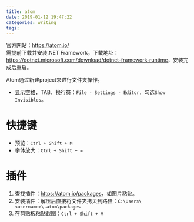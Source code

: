 ```yaml
---
title: atom
date: 2019-01-12 19:47:22
categories: writing
tags:
---
```


官方网站：<https://atom.io/>  
需提前下载并安装.NET Framework，下载地址：<https://dotnet.microsoft.com/download/dotnet-framework-runtime>，安装完成后重启。  

Atom通过新建project来进行文件夹操作。

- 显示空格，TAB，换行符：`File - Settings - Editor`，勾选`Show Invisibles`。  

# 快捷键

- 预览：`Ctrl + Shift + M`  
- 字体放大：`Ctrl + Shift + =`  

# 插件

1. 查找插件：<https://atom.io/packages>，如图片粘贴。  
1. 安装插件：解压后直接将文件夹拷贝到路径：`C:\Users\<username>\.atom\packages`
1. 在剪贴板粘贴截图：`Ctrl + Shift + V`  
